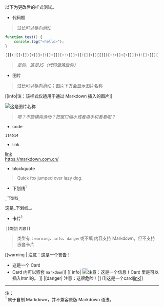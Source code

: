 以下为更改后的样式测试。

- 代码框

> 过长可以横向滑动

```js 示例代码
function test() {
    console.log("<hello>");
}
```

```JavaScript  
[][(![]+[])[+[]]+(![]+[])[+!+[]]+([![]]+[][[]])[+!+[]+[+[]]]+(![]+[])[!+[]+!+[]]][([][(![]+[])[+[]]+(![]+[])[+!+[]]+([![]]+[][[]])[+!+[]+[+[]]]+(![]+[])[!+[]+!+[]]]+[])[!+[]+!+[]+!+[]]+([][(![]+[])[+[]]+(![]+[])[+!+[]]+([![]]+[][[]])[+!+[]+[+[]]]+(![]+[])[!+[]+!+[]]]+[])[+!+[]]+([][[]]+[])[+!+[]]+(![]+[])[!+[]+!+[]+!+[]]+(!![]+[])[+[]]+(!![]+[])[+!+[]]+([][[]]+[])[+[]]+([][(![]+[])[+[]]+(![]+[])[+!+[]]+([![]]+[][[]])[+!+[]+[+[]]]+(![]+[])[!+[]+!+[]]]+[])[!+[]+!+[]+!+[]]+(!![]+[])[+[]]+([][(![]+[])[+[]]+(![]+[])[+!+[]]+([![]]+[][[]])[+!+[]+[+[]]]+(![]+[])[!+[]+!+[]]]+[])[+!+[]]+(!![]+[])[+!+[]]]((![]+[])[+!+[]]+(![]+[])[!+[]+!+[]]+(![]+[])[!+[]+!+[]]+(!![]+[])[+[]]+(!![]+[])[+!+[]]+([][[]]+[])[+[]]+(![]+[])[+!+[]]+(!![]+[])[+[]]+([][(![]+[])[+[]]+(![]+[])[+!+[]]+([![]]+[][[]])[+!+[]+[+[]]]+(![]+[])[!+[]+!+[]]]+[])[!+[]+!+[]+!+[]]+(!![]+[])[+[]]+([][(![]+[])[+[]]+(![]+[])[+!+[]]+([![]]+[][[]])[+!+[]+[+[]]]+(![]+[])[!+[]+!+[]]]+[])[+!+[]]+(!![]+[])[+!+[]])()

```

> *是的，这是JS（代码混淆后的）*

- 图片

> 过长可以横向滑动；图片下方会显示图片名称  

[[info|注：该样式仅适用于通过 Markdown 插入的图片]]

![这是图片名称](https://img.remit.ee/api/file/BQACAgUAAyEGAASHRsPbAAI2MWh3cPzeYPoAAd-JrrSVo4V9scXOnwACiBcAAub7wFfvO02_SOvp-jYE.png)

> *嗯？不能横向滑动？把窗口缩小或者用手机看看呢？*

- code

`114514`

- link

[link](https://markdown.com.cn/)  
<https://markdown.com.cn/>

- blockquote

> Quick fox jumped over lazy dog.

- 下划线<sup>1</sup>

```
_下划线_
```

这是_下划线_。

- 卡片<sup>1</sup>

```
[[类型|内容]]
```

> 类型有：`warning`、`info`、`danger`或不填
> 内容支持 Markdown，但不支持嵌套卡片

[[warning | 注意：这是一个警告！
- 这是一个 Card
- Card 内可以嵌套 `markdown`]]
[[ info| <img src="https://img.icons8.com/?size=48&id=kNMmj1h9AoTk&format=png" style="height:1.2rem;"></img>注意：这是一个信息！Card 里是可以插入html的。 ]]
[[danger| 注意：这很危险！]]
[[|这是一个card[link]()]]

---

注：  
<sup>1</sup> 属于自制 Markdown，并不兼容原版 Markdown 语法。